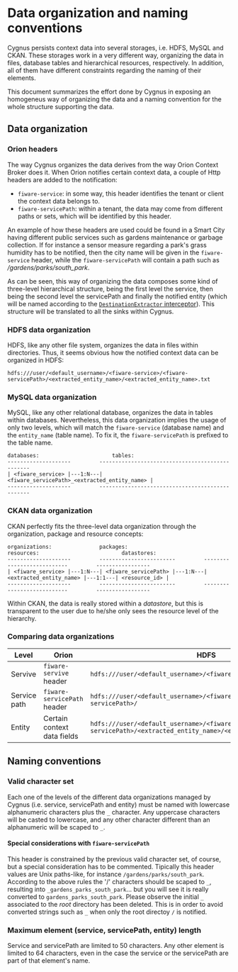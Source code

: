 # Data organization and naming conventions
Cygnus persists context data into several storages, i.e. HDFS, MySQL and CKAN. These storages work in a very different way, organizing the data in files, database tables and hierarchical resources, respectively. In addition, all of them have different constraints regarding the naming of their elements.

This document summarizes the effort done by Cygnus in exposing an homogeneus way of organizing the data and a naming convention for the whole structure supporting the data. 

## Data organization
### Orion headers
The way Cygnus organizes the data derives from the way Orion Context Broker does it. When Orion notifies certain context data, a couple of Http headers are added to the notification:

* `fiware-service`: in some way, this header identifies the tenant or client the context data belongs to.
* `fiware-servicePath`: within a tenant, the data may come from different paths or sets, which will be identified by this header.

An example of how these headers are used could be found in a Smart City having different public services such as gardens maintenance or garbage collection. If for instance a sensor measure regarding a park's grass humidity has to be notified, then the city name will be given in the `fiware-service` header, while the `fiware-servicePath` will contain a path such as <i>/gardens/parks/south_park</i>.   

As can be seen, this way of organizing the data composes some kind of three-level hierarchical structure, being the first level the service, then being the second level the servicePath and finally the notified entity (which will be named according to the [`DestinationExtractor` interceptor](interceptors.md)). This structure will be translated to all the sinks within Cygnus.

### HDFS data organization
HDFS, like any other file system, organizes the data in files within directories. Thus, it seems obvious how the notified context data can be organized in HDFS:

    hdfs:///user/<default_username>/<fiware-service>/<fiware-servicePath>/<extracted_entity_name>/<extracted_entity_name>.txt

### MySQL data organization
MySQL, like any other relational database, organizes the data in tables within databases. Nevertheless, this data organization implies the usage of only two levels, which will match the `fiware-service` (database name) and the `entity_name` (table name). To fix it, the `fiware-servicePath` is prefixed to the table name.

    databases:                       tables:
    --------------------         ------------------------------------------------
    | <fiware_service> |---1:N---| <fiware_servicePath>_<extracted_entity_name> |
    --------------------         ------------------------------------------------

### CKAN data organization
CKAN perfectly fits the three-level data organization through the organization, package and resource concepts:

    organizations:               packages:                        resources:                          datastores:
    --------------------         ------------------------         ---------------------------         -----------------
    | <fiware_service> |---1:N---| <fiware_servicePath> |---1:N---| <extracted_entity_name> |---1:1---| <resource_id> |
    --------------------         ------------------------         ---------------------------         -----------------

Within CKAN, the data is really stored within a <i>datastore</i>, but this is transparent to the user due to he/she only sees the resource level of the hierarchy.

### Comparing data organizations

| Level        | Orion                       | HDFS                                                                                                                        | MySQL                                                | CKAN                                   |
|--------------|-----------------------------|-----------------------------------------------------------------------------------------------------------------------------|------------------------------------------------------|----------------------------------------|
| Servive      | `fiware-servive` header     | `hdfs:///user/<default_username>/<fiware_service>/`                                                                         | `<fiware-service>` database                          | `<fiware-service>` organization        |
| Service path | `fiware-servicePath` header | `hdfs:///user/<default_username>/<fiware-service>/<fiware-servicePath>/`                                                    | -                                                    | `<fiware-servicePath>` package/dataset |
| Entity       | Certain context data fields | `hdfs:///user/<default_username>/<fiware-service>/<fiware-servicePath>/<extracted_entity_name>/<extracted_entity_name>.txt` | `<fiware-servicePath>_<extracted_entity_name>` table | <extracted_entity_name> resource       |

## Naming conventions

### Valid character set
Each one of the levels of the different data organizations managed by Cygnus (i.e. service, servicePath and entity) must be named with lowercase alphanumeric characters plus the `_` character. Any uppercase characters will be casted to lowercase, and any other character different than an alphanumeric will be scaped to `_`.

#### Special considerations with `fiware-servicePath`
This header is constrained by the previous valid character set, of course, but a special consideration has to be commented. Tipically this header values are Unix paths-like, for instance `/gardens/parks/south_park`. According to the above rules the '/' characters should be scaped to `_`, resulting into `_gardens_parks_south_park`... but you will see it is really converted to `gardens_parks_south_park`. Please observe the initial `_` associated to the <i>root</i> directory has been deleted. This is in order to avoid converted strings such as `_` when only the root directoy `/` is notified.

### Maximum element (service, servicePath, entity) length
Service and servicePath are limited to 50 characters. Any other element is limited to 64 characters, even in the case the service or the servicePath are part of that element's name.

